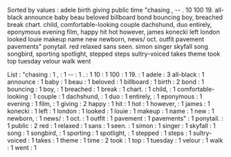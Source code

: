 Sorted by values :
adele birth giving public time "chasing , -- . 10 100 19. all-black announce baby beau beloved billboard bond bouncing boy, breached break chart. child, comfortable-looking couple dachshund, duo entirely, eponymous evening film, happy hit hot however, james konecki left london looked louie makeup name new newborn, news/ oct. outfit pavement pavements" ponytail. red relaxed sans seen. simon singer skyfall song songbird, sporting spotlight, stepped steps sultry-voiced takes theme took top tuesday velour walk went 

List :
"chasing : 1
, : 1
-- : 1
. : 1
10 : 1
100 : 1
19. : 1
adele : 3
all-black : 1
announce : 1
baby : 1
beau : 1
beloved : 1
billboard : 1
birth : 2
bond : 1
bouncing : 1
boy, : 1
breached : 1
break : 1
chart. : 1
child, : 1
comfortable-looking : 1
couple : 1
dachshund, : 1
duo : 1
entirely, : 1
eponymous : 1
evening : 1
film, : 1
giving : 2
happy : 1
hit : 1
hot : 1
however, : 1
james : 1
konecki : 1
left : 1
london : 1
looked : 1
louie : 1
makeup : 1
name : 1
new : 1
newborn, : 1
news/ : 1
oct. : 1
outfit : 1
pavement : 1
pavements" : 1
ponytail. : 1
public : 2
red : 1
relaxed : 1
sans : 1
seen. : 1
simon : 1
singer : 1
skyfall : 1
song : 1
songbird, : 1
sporting : 1
spotlight, : 1
stepped : 1
steps : 1
sultry-voiced : 1
takes : 1
theme : 1
time : 2
took : 1
top : 1
tuesday : 1
velour : 1
walk : 1
went : 1
